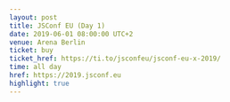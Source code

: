 ```yaml
---
layout: post
title: JSConf EU (Day 1)
date: 2019-06-01 08:00:00 UTC+2
venue: Arena Berlin
ticket: buy
ticket_href: https://ti.to/jsconfeu/jsconf-eu-x-2019/
time: all day
href: https://2019.jsconf.eu
highlight: true
---
```

